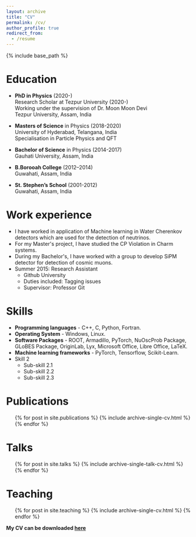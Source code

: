 ```yaml
---
layout: archive
title: "CV"
permalink: /cv/
author_profile: true
redirect_from:
  - /resume
---
```


{% include base_path %}

Education
======
* **PhD in Physics** (2020-)  
Research Scholar at Tezpur University (2020-)  
Working under the supervision of Dr. Moon Moon Devi  
Tezpur University, Assam, India

* **Masters of Science** in Physics (2018-2020)  
University of Hyderabad, Telangana, India  
Specialisation in Particle Physics and QFT  

* **Bachelor of Science** in Physics (2014-2017)  
Gauhati University, Assam, India  

* **B.Borooah College** (2012–2014)  
Guwahati, Assam, India  

* **St. Stephen’s School** (2001-2012)  
Guwahati, Assam, India  

Work experience
======
* I have worked in application of Machine learning in Water Cherenkov detectors which are used for the detection of neutrinos.  
* For my Master's project, I have studied the CP Violation in Charm systems.  
* During my Bachelor's, I have worked with a group to develop SiPM detector for detection of cosmic muons.
* Summer 2015: Research Assistant
  * Github University
  * Duties included: Tagging issues
  * Supervisor: Professor Git

Skills
======
* **Programming languages** -  C++, C, Python, Fortran.  
* **Operating System** - Windows, Linux.  
* **Software Packages** - ROOT, Armadillo, PyTorch, NuOscProb Package, GLoBES Package, OriginLab, Lyx, Microsoft Office, Libre Office, LaTeX.  
* **Machine learning frameworks** - PyTorch, Tensorflow, Scikit-Learn.
* Skill 2
  * Sub-skill 2.1
  * Sub-skill 2.2
  * Sub-skill 2.3

Publications
======
  <ul>{% for post in site.publications %}
    {% include archive-single-cv.html %}
  {% endfor %}</ul>
  
Talks
======
  <ul>{% for post in site.talks %}
    {% include archive-single-talk-cv.html %}
  {% endfor %}</ul>
  
Teaching
======
  <ul>{% for post in site.teaching %}
    {% include archive-single-cv.html %}
  {% endfor %}</ul>
  

**My CV can be downloaded [here](https://drive.google.com/file/d/1bTll_sI_UQRcEyGmn32DVg6wCAYm29pt/view?usp=sharing)**
